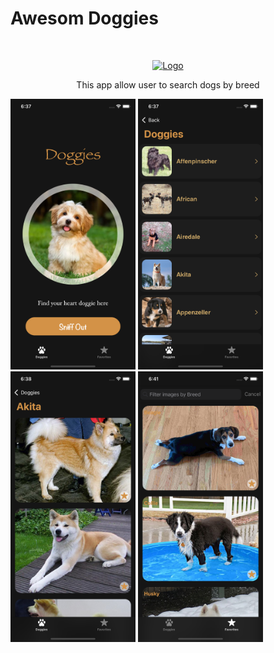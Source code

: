 # Awesom Doggies

<br />
<p align="center">
  <a href="https://github.com/alexanderritik/Best-README-Template">
    <img src="logo.jpeg" alt="Logo" width="100" height="100">
  </a>
  <p align="center">
    This app allow user to search dogs by breed
  </p>
</p>

<p align="row">
<img src= "Screens/home.png" width="200" >
<img src= "Screens/breeds.png" width="200" >
<img src= "Screens/imagesByBreed.png" width="200" >
<img src= "Screens/favourites.png" width="200" >
</p>

